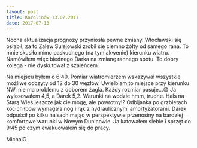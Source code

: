 ```yaml
---
layout: post
title: Karolinów 13.07.2017
date: 2017-07-13
---
```


Nocna aktualizacja prognozy przyniosła pewne zmiany. Włocławski się osłabił, za to Zalew Sulejowski zrobił się ciemno żółty od samego rana.
To mnie skusiło mimo paskudnego (na tym akwenie) kierunku wiatru. 
Namówiłem więc biednego Darka na zmianę rannego spotu. To dobry kolega - nie dyskutował z szaleńcem. 

Na miejscu byłem o 6:40. Pomiar wiatromierzem wskazywał wszystkie możliwe odczyty od 12 do 30 węzłów. 
Uwielbiam to miejsce przy kierunku NW: nie ma problemu z doborem żagla. Każdy rozmiar pasuje...:smile: 
Ja wylosowałem 4,5, a Darek 5,2. Warunki na wodzie hmm, trudne. Hals na Starą Wieś jeszcze jak cie mogę, ale powrotny!?
Odbijanka po grzbietach kocich łbów wymagała nóg i rąk z hydraulicznymi amortyzatorami. 
Darek odpuścił po kilku halsach mając w perspektywie przenosiny na bardziej komfortowe warunki w Nowym Duninowie. 
Ja katowałem siebie i sprzęt do 9:45 po czym ewakuowałem się do pracy.  

MichalG  
